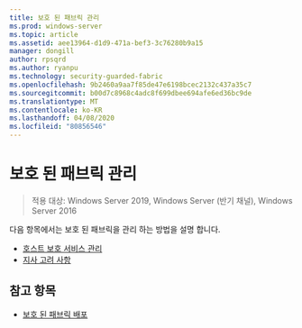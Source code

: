 ```yaml
---
title: 보호 된 패브릭 관리
ms.prod: windows-server
ms.topic: article
ms.assetid: aee13964-d1d9-471a-bef3-3c76280b9a15
manager: dongill
author: rpsqrd
ms.author: ryanpu
ms.technology: security-guarded-fabric
ms.openlocfilehash: 9b2460a9aa7f85de47e6198bcec2132c437a35c7
ms.sourcegitcommit: b00d7c8968c4adc8f699dbee694afe6ed36bc9de
ms.translationtype: MT
ms.contentlocale: ko-KR
ms.lasthandoff: 04/08/2020
ms.locfileid: "80856546"
---
```

# <a name="managing-a-guarded-fabric"></a>보호 된 패브릭 관리

> 적용 대상: Windows Server 2019, Windows Server (반기 채널), Windows Server 2016

다음 항목에서는 보호 된 패브릭을 관리 하는 방법을 설명 합니다.

- [호스트 보호 서비스 관리](guarded-fabric-manage-hgs.md)
- [지사 고려 사항](guarded-fabric-manage-branch-office.md)

## <a name="see-also"></a>참고 항목

- [보호 된 패브릭 배포](guarded-fabric-deploying-hgs-overview.md)